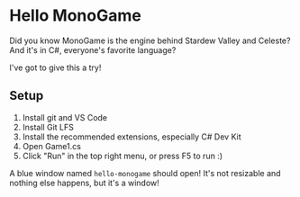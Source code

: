 # Hello MonoGame

Did you know MonoGame is the engine behind Stardew Valley and Celeste? And it's in C#, everyone's favorite language?

I've got to give this a try!

## Setup

1. Install git and VS Code
1. Install Git LFS
1. Install the recommended extensions, especially C# Dev Kit
1. Open Game1.cs
1. Click "Run" in the top right menu, or press F5 to run :)

A blue window named `hello-monogame` should open! It's not resizable and nothing else happens, but it's a window!